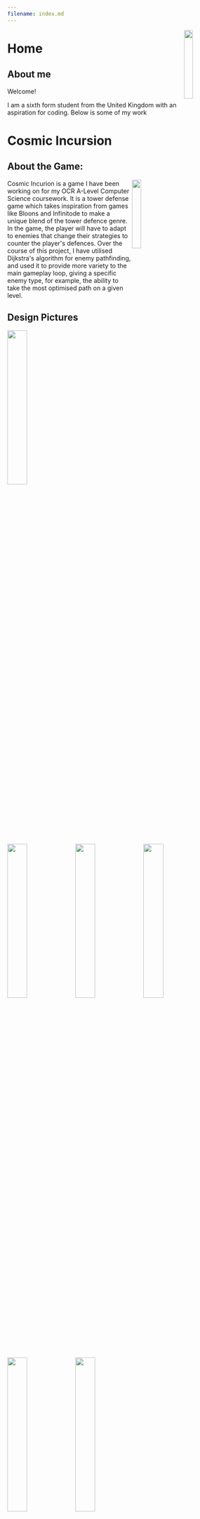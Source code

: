 ```yaml
---
filename: index.md
--- 
```

<img src="/Portfolio/Images/Me.jpg" align="right" width="20%">

# Home

## About me
Welcome!

I am a sixth form student from the United Kingdom with an aspiration for coding.
Below is some of my work

# Cosmic Incursion

## About the Game:  

<img src="/Portfolio/Images/ahyeas.PNG" width="20%" align="right" style="padding-right: 15px;">
Cosmic Incurion is a game I have been working on for my OCR A-Level Computer Science coursework. It is a tower defense game which takes inspiration from games like Bloons and Infinitode to make a unique blend of the tower defence genre. In the game, the player will have to adapt to enemies that change their strategies to counter the player's defences. Over the course of this project, I have utilised Dijkstra's algorithm for enemy pathfinding, and used it to provide more variety to the main gameplay loop, giving a specific enemy type, for example, the ability to take the most optimised path on a given level.

## Design Pictures  
<img src="/Portfolio/Images/TDGame/PXL_20211125_113247153.MP.jpg" width="30%"> <img src="/Portfolio/Images/TDGame/PXL_20211125_113716305.jpg" width="30%"> <img src="/Portfolio/Images/TDGame/PXL_20211125_113356125.jpg" width="30%"> <img src="/Portfolio/Images/TDGame/PXL_20211125_113541515.jpg" width="30%"> <img src="/Portfolio/Images/TDGame/PXL_20211125_113508981.jpg" width="30%"> <img src="/Portfolio/Images/TDGame/original_311f8194-ada0-4d6a-8b75-43fd2b468505_PXL_20211124_122735195.jpg" width="30%">

## Code Screenshots  
<img src="/Portfolio/Images/TDGame/Dijkstras.PNG" width="48%"> <img src="/Portfolio/Images/TDGame/movement.PNG" width="48%"> <img src="/Portfolio/Images/TDGame/healthbar.PNG" width="48%"> <img src="/Portfolio/Images/TDGame/getnearest.PNG" width="48%"> 

# Trials 64
Try a demo <a href="https://banrescoding.github.io/Portfolio/Trials-64-Demo/">here</a>!
## About the Game:

# Arcane Ascent
Try a demo <a href="https://banrescoding.github.io/Portfolio/Arcane-Ascent-Demo/">here</a>!
## About the Game:

# Thinking

## About the Game:
